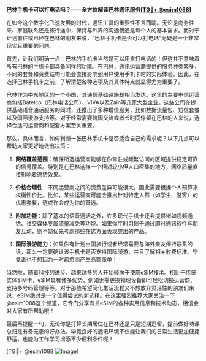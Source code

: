 **巴林手机卡可以打电话吗？——全方位解读巴林通讯服务[[TG💪+ @esim1088](https://t.me/s/esim1088)]**

在如今这个数字化飞速发展的时代，通讯工具的重要性不言而喻。无论是商务往来、家庭联系还是旅行途中，保持与外界的沟通畅通是每个人的基本需求。而对于计划前往或已经在巴林的朋友来说，“巴林手机卡是否可以打电话”无疑是一个非常现实且重要的问题。

首先，让我们明确一点：巴林的手机卡当然是可以用来打电话的！但这并不意味着所有巴林的手机卡都具备同样的功能。在巴林，通讯运营商提供的服务种类繁多，不同的套餐和资费结构可能会直接影响到用户使用手机卡时的实际体验。因此，在选择巴林手机卡之前，了解清楚各种选项及其具体特点就显得尤为重要了。

巴林作为中东地区的一个小国，其通信基础设施却相当发达。这里的主要电信运营商包括Batelco（巴林电话公司）、VIVA以及Zain等几家大型企业。这些公司在提供基础语音通话服务的同时，还推出了多种增值服务，比如数据流量包、短信套餐以及国际漫游支持等。对于经常需要跨国交流或者长时间停留在巴林的人来说，选择合适的运营商和配套方案至关重要。

那么，具体而言，如何判断一张巴林手机卡是否适合自己的需求呢？以下几点可以帮助大家更好地做出决策：

1. **网络覆盖范围**：确保所选运营商能够在你常驻或频繁访问的区域提供稳定可靠的信号覆盖。特别是在巴林这样一个相对较小但人口密集的地方，网络质量直接影响着通话效果。
   
2. **价格合理性**：不同运营商之间的资费差异可能很大，因此需要根据个人预算来权衡性价比。比如，某些运营商可能会推出针对特定人群（如学生、游客）的优惠套餐，这或许会成为你的首选。

3. **附加功能**：除了基本的语音通话之外，许多现代手机卡还会提供诸如视频通话、社交媒体专属流量减免等功能。如果你平时习惯于通过即时通讯软件与朋友互动，则不妨优先考虑那些在这方面表现突出的产品。

4. **国际漫游能力**：如果你有计划出国旅行或者经常需要与海外亲友保持联系的话，那么一定要确认该手机卡是否支持国际漫游，并且了解相关收费标准。毕竟谁也不想因为一时疏忽而产生高额账单！

当然啦，随着科技的进步，越来越多的人开始倾向于使用eSIM技术。相比于传统实体SIM卡，eSIM具有诸多优势，例如无需更换物理设备即可轻松切换运营商、支持多号码管理等等。对于那些希望简化生活流程又不想放弃灵活性的朋友们来说，eSIM绝对是一个值得尝试的新选择。在这里强烈推荐大家关注一下@esim1088这个频道，它专门分享有关eSIM的各种实用信息和技术动态，相信会对大家有所帮助哦！

最后再提醒一句，无论你是打算长期居住在巴林还是只是短期逗留，提前做好功课总归是有备无患的好办法。毕竟良好的通讯环境不仅能让我们的日常生活更加便捷舒适，也能为工作学习增添不少便利条件呢！

[[TG💪+ @esim1088](https://t.me/s/esim1088) ![Image](https://i.postimg.cc/4NQfJmqS/Snipaste-2025-05-13-00-14-12.png)]